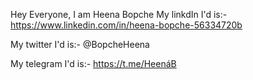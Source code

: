 Hey Everyone,
I am Heena Bopche
My linkdIn I'd is:-
https://www.linkedin.com/in/heena-bopche-56334720b

My twitter I'd is:-
@BopcheHeena

My telegram I'd is:-
https://t.me/HeenáB
